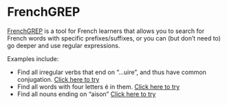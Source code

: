 # FrenchGREP
[FrenchGREP](https://www.dainiak.com/frenchgrep/) is a tool for French learners that allows you 
to search for French words with specific prefixes/suffixes, or you can (but don’t need to) go deeper and use regular expressions.

Examples include:

- Find all irregular verbs that end on “…uire”, and thus have common conjugation. [Click here to try](https://www.dainiak.com/frenchgrep/index.html?q=*uire&ps=V&st=endsWith&re=0&pf=1)
- Find all words with four letters é in them. [Click here to try](https://www.dainiak.com/frenchgrep/index.html?q=*(%C3%A9.*%C3%A9.*%C3%A9.*%C3%A9)*&ps=ANVW&st=contains&re=1&pf=1)
- Find all nouns ending on “aison” [Click here to try](https://www.dainiak.com/frenchgrep/index.html?q=*aison&ps=N&st=endsWith&re=0&pf=1)
